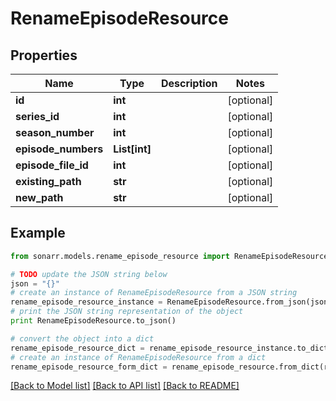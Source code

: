 # RenameEpisodeResource


## Properties

Name | Type | Description | Notes
------------ | ------------- | ------------- | -------------
**id** | **int** |  | [optional] 
**series_id** | **int** |  | [optional] 
**season_number** | **int** |  | [optional] 
**episode_numbers** | **List[int]** |  | [optional] 
**episode_file_id** | **int** |  | [optional] 
**existing_path** | **str** |  | [optional] 
**new_path** | **str** |  | [optional] 

## Example

```python
from sonarr.models.rename_episode_resource import RenameEpisodeResource

# TODO update the JSON string below
json = "{}"
# create an instance of RenameEpisodeResource from a JSON string
rename_episode_resource_instance = RenameEpisodeResource.from_json(json)
# print the JSON string representation of the object
print RenameEpisodeResource.to_json()

# convert the object into a dict
rename_episode_resource_dict = rename_episode_resource_instance.to_dict()
# create an instance of RenameEpisodeResource from a dict
rename_episode_resource_form_dict = rename_episode_resource.from_dict(rename_episode_resource_dict)
```
[[Back to Model list]](../README.md#documentation-for-models) [[Back to API list]](../README.md#documentation-for-api-endpoints) [[Back to README]](../README.md)



